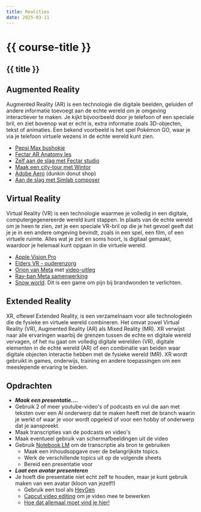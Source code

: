 ```yaml
---
title: Realities
date: 2025-03-11
---
```


# {{ course-title }}

## {{ title }}


## Augmented Reality
Augmented Reality (AR) is een technologie die digitale beelden, geluiden of andere informatie toevoegt aan de echte wereld om je omgeving interactiever te maken. Je kijkt bijvoorbeeld door je telefoon of een speciale bril, en ziet bovenop wat er echt is, extra informatie zoals 3D-objecten, tekst of animaties. Een bekend voorbeeld is het spel Pokémon GO, waar je via je telefoon virtuele wezens in de echte wereld kunt zien.  
* [Pepsi Max bushokje](https://www.youtube.com/watch?v=GB_qT6rAPyY)
* [Fectar AR Anatomy les](https://www.youtube.com/watch?v=SHustgmtcuo)
* [Zelf aan de slag met Fectar studio](https://www.youtube.com/watch?v=gXvGVrrQruA)
* [Maak een city-tour met Wintor](https://www.youtube.com/watch?v=vx6_Sy0pbCk)
* [Adobe Aero](https://www.youtube.com/watch?v=kjZ9KFn61O4) (dunkin donut shop)
* [Aan de slag met Simlab composer](https://www.simlab-soft.com/3d-products/simlab-composer-main.aspx)

## Virtual Reality
Virtual Reality (VR) is een technologie waarmee je volledig in een digitale, computergegenereerde wereld kunt stappen. In plaats van de echte wereld om je heen te zien, zet je een speciale VR-bril op die je het gevoel geeft dat je je in een andere omgeving bevindt, zoals in een spel, een film, of een virtuele ruimte. Alles wat je ziet en soms hoort, is digitaal gemaakt, waardoor je helemaal kunt opgaan in die virtuele wereld.  
* [Apple Vision Pro](https://www.apple.com/apple-vision-pro/)
* [Elders VR - ouderenzorg](https://www.youtube.com/watch?v=CTBKG9hxckM)
* [Orion van Meta](https://www.youtube.com/watch?v=pPLWIL64sgQ) met [video-uitleg](https://www.youtube.com/watch?v=fGO0f1Krp4Y)
* [Ray-ban Meta samenwerking](https://www.youtube.com/watch?v=BZeLhUvaIYA)
* [Snow world](https://www.youtube.com/watch?v=Nh4K_dZ7LvQ). Dit is een game om pijn bij brandwonden te verlichten.

## Extended Reality
XR, oftewel Extended Reality, is een verzamelnaam voor alle technologieën die de fysieke en virtuele wereld combineren. Het omvat zowel Virtual Reality (VR), Augmented Reality (AR) als Mixed Reality (MR). XR verwijst naar alle ervaringen waarbij de grenzen tussen de echte en digitale wereld vervagen, of het nu gaat om volledig digitale werelden (VR), digitale elementen in de echte wereld (AR) of een combinatie van beiden waar digitale objecten interactie hebben met de fysieke wereld (MR). XR wordt gebruikt in games, onderwijs, training en andere toepassingen om een meeslepende ervaring te bieden.

## Opdrachten 
* ***Maak een presentatie....***
* Gebruik 2 of meer youtube-video's of podcasts en vul die aan met teksten over een AI onderwerp dat te maken heeft met de branch waarin je werkt of waar je voor wordt opgeleid of voor een hobby of onderwerp dat je aanspreekt.
* Maak transcripties van de podcasts en video's
* Maak eventueel gebruik van schermafbeeldingen uit de video
* Gebruik [Notebook LM](https://notebooklm.google.com/) om de transcriptie als bron te gebruiken
    * Maak een inhoudsopgave over de belangrijkste topics.
    * Werk de verschillende topics uit op de volgende sheets
    * Bereid een presentatie voor
* ***Laat een avatar presenteren***
* Je hoeft die presentatie niet echt zelf te houden, maar je kunt gebruik maken van een avatar (kloon van jezelf!)
    * Gebruik een tool als [HeyGen](https://app.heygen.com/get-started)
    * [Capcut video editing](https://www.capcut.com/nl-nl/) om je video mee te bewerken
    * [Hoe dat allemaal moet vind je hier!](https://www.youtube.com/watch?v=Eh2BkK-zfpM)
    



